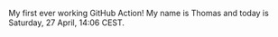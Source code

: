 My first ever working GitHub Action!
My name is Thomas and today is Saturday, 27 April, 14:06 CEST. 
